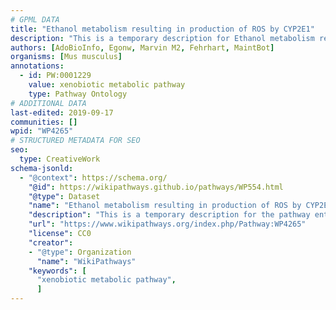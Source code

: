 ```yaml
---
# GPML DATA
title: "Ethanol metabolism resulting in production of ROS by CYP2E1"
description: "This is a temporary description for Ethanol metabolism resulting in production of ROS by CYP2E1"
authors: [AdoBioInfo, Egonw, Marvin M2, Fehrhart, MaintBot]
organisms: [Mus musculus]
annotations:
  - id: PW:0001229
    value: xenobiotic metabolic pathway
    type: Pathway Ontology
# ADDITIONAL DATA
last-edited: 2019-09-17
communities: []
wpid: "WP4265"
# STRUCTURED METADATA FOR SEO
seo:
  type: CreativeWork
schema-jsonld:
  - "@context": https://schema.org/
    "@id": https://wikipathways.github.io/pathways/WP554.html
    "@type": Dataset
    "name": "Ethanol metabolism resulting in production of ROS by CYP2E1"
    "description": "This is a temporary description for the pathway entitled: Ethanol metabolism resulting in production of ROS by CYP2E1"
    "url": "https://www.wikipathways.org/index.php/Pathway:WP4265"
    "license": CC0
    "creator":
    - "@type": Organization
      "name": "WikiPathways"
    "keywords": [
      "xenobiotic metabolic pathway",
      ]
---
```

